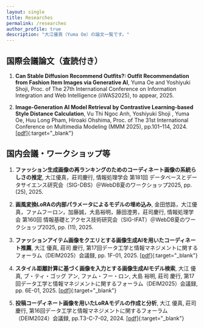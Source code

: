 ```yaml
---
layout: single
title: Researches
permalink: /researches
author_profile: true
description: "大江優真（Yuma Oe）の論文一覧です。"
---
```


## 国際会議論文（査読付き）
1. **Can Stable Diffusion Recommend Outfits?: Outfit Recommendation from Fashion Item Images via Generative AI**, 
Yuma Oe and Yoshiyuki Shoji, Proc. of The 27th International Conference on Information Integration and Web Intelligence (iiWAS2025), to appear, 2025.

2. **Image-Generation AI Model Retrieval by Contrastive Learning-based Style Distance Calculation**, 
Vu Thi Ngoc Anh, Yoshiyuki Shoji , Yuma Oe, Huu Long Pham, Hiroaki Ohshima, Proc. of The 31st International Conference on Multimedia Modeling (MMM 2025), pp.101–114, 2024. [\[pdf\]](https://shoji-lab.jp/research_paper/mmm2024_Anh_LoRASearch.pdf){:target="_blank"}

## 国内会議・ワークショップ等
1. **ファッション生成画像の再ランキングのためのコーディネート画像の系統らしさの推定**, 
大江優真，莊司慶行, 情報処理学会 第181回 データベースとデータサイエンス研究会（SIG-DBS）＠WebDB夏のワークショップ2025, pp. (25), 2025.

2. **画風変換LoRAの内部パラメータによるモデルの埋め込み**, 
金田悠路，大江優真，ファムフーロン，加藤誠，大島裕明，藤田澄男，莊司慶行, 情報処理学会 第160回 情報基礎とアクセス技術研究会（SIG-IFAT）＠WebDB夏のワークショップ2025, pp. (11), 2025.

3. **ファッションアイテム画像をクエリとする画像生成AIを用いたコーディネート推薦**, 
大江 優真, 莊司 慶行, 第17回データ工学と情報マネジメントに関するフォーラム（DEIM2025）会議録, pp. 1F-01, 2025. [\[pdf\]](https://pub.confit.atlas.jp/ja/event/deim2025/presentation/1F-01){:target="_blank"}

4. **スタイル距離計算に基づく画像を入力とする画像生成AIモデル検索**, 
大江 優真, ブ・ティ・ゴッグ アン, ファム・フー・ロン, 大島 裕明, 莊司 慶行, 第17回データ工学と情報マネジメントに関するフォーラム（DEIM2025）会議録, pp. 6E-01, 2025. [\[pdf\]](http://pub.confit.atlas.jp/ja/event/deim2025/presentation/6E-01){:target="_blank"}

5. **投稿コーディネート画像を用いたLoRAモデルの作成と分析**, 
大江 優真, 莊司 慶行, 第16回データ工学と情報マネジメントに関するフォーラム（DEIM2024）会議録, pp.T3-C-7-02, 2024. [\[pdf\]](https://confit.atlas.jp/guide/event-img/deim2024/T3-C-7-02/public/pdf?type=in){:target="_blank"}